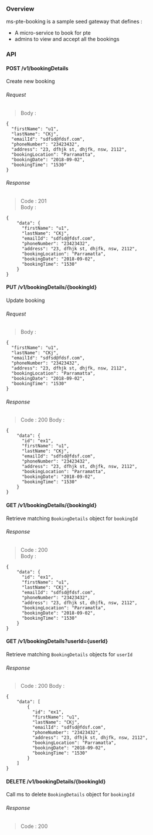 ### **Overview**

ms-pte-booking is a sample seed gateway that defines :
* A micro-service to book for pte
* admins to view and accept all the bookings

### **API**

#### **POST /v1/bookingDetails**
Create new booking
###### Request
> Body :
```
{
  "firstName": "u1",
  "lastName": "CKj",
  "emailId": "sdfsd@fdsf.com",
  "phoneNumber": "23423432",
  "address": "23, dfhjk st, dhjfk, nsw, 2112",
  "bookingLocation": "Parramatta",
  "bookingDate": "2018-09-02",
  "bookingTime": "1530"
}
```

###### Response
> Code : 201  
> Body :
```
{
    "data": {
      "firstName": "u1",
      "lastName": "CKj",
      "emailId": "sdfsd@fdsf.com",
      "phoneNumber": "23423432",
      "address": "23, dfhjk st, dhjfk, nsw, 2112",
      "bookingLocation": "Parramatta",
      "bookingDate": "2018-09-02",
      "bookingTime": "1530"
    }
}
```

#### **PUT /v1/bookingDetails/{bookingId}**
Update booking
###### Request
> Body :
```
{
  "firstName": "u1",
  "lastName": "CKj",
  "emailId": "sdfsd@fdsf.com",
  "phoneNumber": "23423432",
  "address": "23, dfhjk st, dhjfk, nsw, 2112",
  "bookingLocation": "Parramatta",
  "bookingDate": "2018-09-02",
  "bookingTime": "1530"
}
```

###### Response
> Code : 200
> Body :
```
{
    "data": {
      "id": "ex1",
      "firstName": "u1",
      "lastName": "CKj",
      "emailId": "sdfsd@fdsf.com",
      "phoneNumber": "23423432",
      "address": "23, dfhjk st, dhjfk, nsw, 2112",
      "bookingLocation": "Parramatta",
      "bookingDate": "2018-09-02",
      "bookingTime": "1530"
    }
}
```

#### **GET /v1/bookingDetails/{bookingId}**
Retrieve matching `BookingDetails` object for `bookingId`
###### Response 
> Code : 200  
> Body :
```
{
    "data": {
      "id": "ex1",
      "firstName": "u1",
      "lastName": "CKj",
      "emailId": "sdfsd@fdsf.com",
      "phoneNumber": "23423432",
      "address": "23, dfhjk st, dhjfk, nsw, 2112",
      "bookingLocation": "Parramatta",
      "bookingDate": "2018-09-02",
      "bookingTime": "1530"
    }
}
```

#### **GET /v1/bookingDetails?userId={userId}**
Retrieve matching `BookingDetails` objects for `userId`
###### Response
> Code : 200
> Body :
```
{
    "data": [
        {
          "id": "ex1",
          "firstName": "u1",
          "lastName": "CKj",
          "emailId": "sdfsd@fdsf.com",
          "phoneNumber": "23423432",
          "address": "23, dfhjk st, dhjfk, nsw, 2112",
          "bookingLocation": "Parramatta",
          "bookingDate": "2018-09-02",
          "bookingTime": "1530"
        }
    ]
}
```

#### **DELETE /v1/bookingDetails/{bookingId}**
Call ms to delete `BookingDetails` object for `bookingId`
###### Response
> Code : 200

